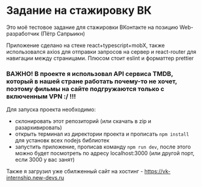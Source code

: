# Задание на стажировку ВК

Это моё тестовое задание для стажировки ВКонтакте на позицию Web-разработчик (Пётр Сапрыикн)

Приложение сделано на стеке react+typescript+mobX, также использовался axios для отправки запросов на сервер и react-router для навигации между страницами. Плюсом стоит eslint и форматтер prettier

### ВАЖНО! В проекте я использовал API сервиса TMDB, который в нашей стране работать почему-то не хочет, поэтому фильмы на сайте подгружаются только с включенным VPN :/ !!!

Для запуска проекта необходимо:

- склонировать этот репозиторий (или скачать в zip и разархивировать) 
- открыть терминал из директории проекта и прописать ```npm install``` для установк всех nodejs библиотек
- запустить приложение, прописав команду ```npm run dev```, после этого можно будет посмотреть по адресу localhost:3000 (или другой порт, если 3000 у вас занят)

Также я загрузил уже сбилженный сайт на хостинг - https://vk-internship.new-devs.ru
